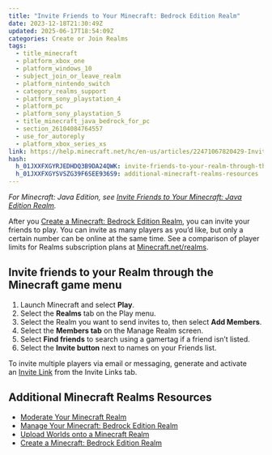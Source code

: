 ```yaml
---
title: "Invite Friends to Your Minecraft: Bedrock Edition Realm"
date: 2023-12-18T21:30:49Z
updated: 2025-06-17T18:54:09Z
categories: Create or Join Realms
tags:
  - title_minecraft
  - platform_xbox_one
  - platform_windows_10
  - subject_join_or_leave_realm
  - platform_nintendo_switch
  - category_realms_support
  - platform_sony_playstation_4
  - platform_pc
  - platform_sony_playstation_5
  - title_minecraft_java_bedrock_for_pc
  - section_26104084764557
  - use_for_autoreply
  - platform_xbox_series_xs
link: https://help.minecraft.net/hc/en-us/articles/22471067820429-Invite-Friends-to-Your-Minecraft-Bedrock-Edition-Realm
hash:
  h_01JXXFXGYRJEDHDQ3B9DA24QWK: invite-friends-to-your-realm-through-the-minecraft-game-menu
  h_01JXXFXGYSVSZG39F6SEE936S9: additional-minecraft-realms-resources
---
```


*For Minecraft: Java Edition, see *[Invite Friends to Your Minecraft: Java Edition Realm](./Invite-Friends-to-Your-Minecraft-Java-Edition-Realm.md)*.*

After you [Create a Minecraft: Bedrock Edition Realm](./Create-a-Minecraft-Bedrock-Edition-Realm.md), you can invite your friends to play. You can invite as many players as you’d like, but only a certain number can be online at the same time. See a comparison of player limits for Realms subscription plans at [Minecraft.net/realms](https://minecraft.net/realms).

## Invite friends to your Realm through the Minecraft game menu

1.  Launch Minecraft and select **Play**.
2.  Select the **Realms** tab on the Play menu.
3.  Select the Realm you want to send invites to, then select **Add Members**.
4.  Select the **Members tab** on the Manage Realm screen.
5.  Select **Find friends** to search using a gamertag if a friend isn’t listed.
6.  Select the **Invite button** next to names on your Friends list.

To invite multiple players via email or messaging, generate and activate an [Invite Link](../Manage-Realms-Settings-Worlds/Manage-Invite-Links-for-Minecraft-Bedrock-Edition-Realms.md) from the Invite Links tab.

## Additional Minecraft Realms Resources

- [Moderate Your Minecraft Realm](../Manage-Realms-Settings-Worlds/Moderate-Your-Minecraft-Realm.md)
- [Manage Your Minecraft: Bedrock Edition Realm](../Manage-Realms-Settings-Worlds/Manage-Your-Minecraft-Bedrock-Edition-Realm.md)
- [Upload Worlds onto a Minecraft Realm](../Manage-Realms-Settings-Worlds/Upload-a-World-to-a-Minecraft-Realm.md)
- [Create a Minecraft: Bedrock Edition Realm](./Create-a-Minecraft-Bedrock-Edition-Realm.md)
